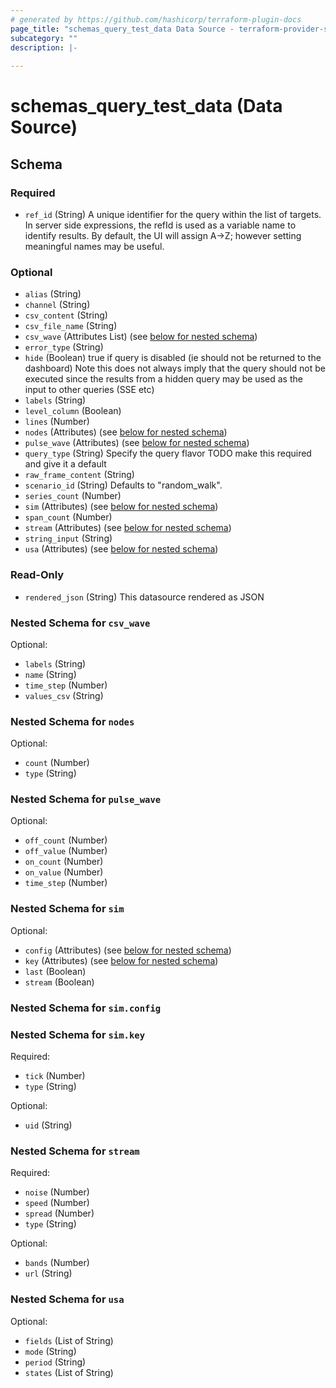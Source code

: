 ```yaml
---
# generated by https://github.com/hashicorp/terraform-plugin-docs
page_title: "schemas_query_test_data Data Source - terraform-provider-schemas"
subcategory: ""
description: |-
  
---
```


# schemas_query_test_data (Data Source)





<!-- schema generated by tfplugindocs -->
## Schema

### Required

- `ref_id` (String) A unique identifier for the query within the list of targets.
In server side expressions, the refId is used as a variable name to identify results.
By default, the UI will assign A->Z; however setting meaningful names may be useful.

### Optional

- `alias` (String)
- `channel` (String)
- `csv_content` (String)
- `csv_file_name` (String)
- `csv_wave` (Attributes List) (see [below for nested schema](#nestedatt--csv_wave))
- `error_type` (String)
- `hide` (Boolean) true if query is disabled (ie should not be returned to the dashboard)
Note this does not always imply that the query should not be executed since
the results from a hidden query may be used as the input to other queries (SSE etc)
- `labels` (String)
- `level_column` (Boolean)
- `lines` (Number)
- `nodes` (Attributes) (see [below for nested schema](#nestedatt--nodes))
- `pulse_wave` (Attributes) (see [below for nested schema](#nestedatt--pulse_wave))
- `query_type` (String) Specify the query flavor
TODO make this required and give it a default
- `raw_frame_content` (String)
- `scenario_id` (String) Defaults to "random_walk".
- `series_count` (Number)
- `sim` (Attributes) (see [below for nested schema](#nestedatt--sim))
- `span_count` (Number)
- `stream` (Attributes) (see [below for nested schema](#nestedatt--stream))
- `string_input` (String)
- `usa` (Attributes) (see [below for nested schema](#nestedatt--usa))

### Read-Only

- `rendered_json` (String) This datasource rendered as JSON

<a id="nestedatt--csv_wave"></a>
### Nested Schema for `csv_wave`

Optional:

- `labels` (String)
- `name` (String)
- `time_step` (Number)
- `values_csv` (String)


<a id="nestedatt--nodes"></a>
### Nested Schema for `nodes`

Optional:

- `count` (Number)
- `type` (String)


<a id="nestedatt--pulse_wave"></a>
### Nested Schema for `pulse_wave`

Optional:

- `off_count` (Number)
- `off_value` (Number)
- `on_count` (Number)
- `on_value` (Number)
- `time_step` (Number)


<a id="nestedatt--sim"></a>
### Nested Schema for `sim`

Optional:

- `config` (Attributes) (see [below for nested schema](#nestedatt--sim--config))
- `key` (Attributes) (see [below for nested schema](#nestedatt--sim--key))
- `last` (Boolean)
- `stream` (Boolean)

<a id="nestedatt--sim--config"></a>
### Nested Schema for `sim.config`


<a id="nestedatt--sim--key"></a>
### Nested Schema for `sim.key`

Required:

- `tick` (Number)
- `type` (String)

Optional:

- `uid` (String)



<a id="nestedatt--stream"></a>
### Nested Schema for `stream`

Required:

- `noise` (Number)
- `speed` (Number)
- `spread` (Number)
- `type` (String)

Optional:

- `bands` (Number)
- `url` (String)


<a id="nestedatt--usa"></a>
### Nested Schema for `usa`

Optional:

- `fields` (List of String)
- `mode` (String)
- `period` (String)
- `states` (List of String)



